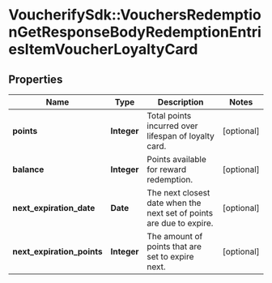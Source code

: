 # VoucherifySdk::VouchersRedemptionGetResponseBodyRedemptionEntriesItemVoucherLoyaltyCard

## Properties

| Name | Type | Description | Notes |
| ---- | ---- | ----------- | ----- |
| **points** | **Integer** | Total points incurred over lifespan of loyalty card. | [optional] |
| **balance** | **Integer** | Points available for reward redemption. | [optional] |
| **next_expiration_date** | **Date** | The next closest date when the next set of points are due to expire. | [optional] |
| **next_expiration_points** | **Integer** | The amount of points that are set to expire next. | [optional] |

